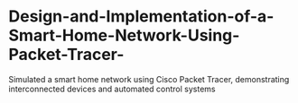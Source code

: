 # Design-and-Implementation-of-a-Smart-Home-Network-Using-Packet-Tracer-
Simulated a smart home network using Cisco Packet Tracer, demonstrating interconnected devices and automated control systems
